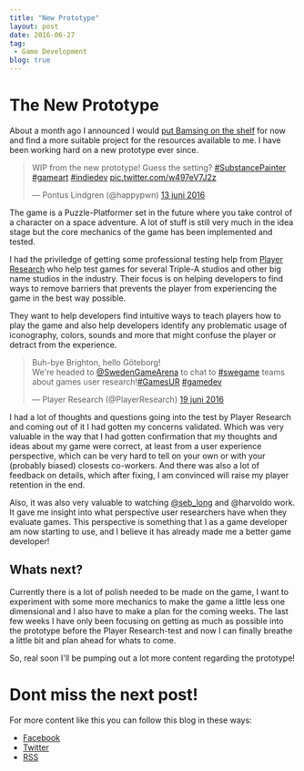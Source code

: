 ```yaml
---
title: "New Prototype"
layout: post
date: 2016-06-27
tag:
 - Game Development
blog: true
---
```

# The New Prototype

About a month ago I announced I would [put Bamsing on the shelf](/bamsing-day-12/) for now and find a more suitable project for the resources available to me. I have been working hard on a new prototype ever since.

<blockquote class="twitter-tweet" data-lang="sv"><p lang="en" dir="ltr">WIP from the new prototype! Guess the setting? <a href="https://twitter.com/hashtag/SubstancePainter?src=hash">#SubstancePainter</a> <a href="https://twitter.com/hashtag/gameart?src=hash">#gameart</a> <a href="https://twitter.com/hashtag/indiedev?src=hash">#indiedev</a> <a href="https://t.co/w497eV7J2z">pic.twitter.com/w497eV7J2z</a></p>&mdash; Pontus Lindgren (@happypwn) <a href="https://twitter.com/happypwn/status/742434920858046467">13 juni 2016</a></blockquote>
<script async src="//platform.twitter.com/widgets.js" charset="utf-8"></script>

The game is a Puzzle-Platformer set in the future where you take control of a character on a space adventure. A lot of stuff is still very much in the idea stage but the core mechanics of the game has
been implemented and tested.

I had the priviledge of getting some professional testing help from [Player Research](http://www.playerresearch.com/) who help test games for several Triple-A studios and other big name studios in the industry. Their focus is on helping developers to find ways to remove barriers that prevents the player from experiencing the game in the best way possible.

They want to help developers find intuitive ways to teach players how to play the game and also help developers identify any problematic usage of iconography, colors, sounds and more that might confuse the player or detract from the experience.

<blockquote class="twitter-tweet" data-lang="sv"><p lang="en" dir="ltr">Buh-bye Brighton, hello Göteborg!<br>We&#39;re headed to <a href="https://twitter.com/SwedenGameArena">@SwedenGameArena</a> to chat to <a href="https://twitter.com/hashtag/swegame?src=hash">#swegame</a> teams about games user research!<a href="https://twitter.com/hashtag/GamesUR?src=hash">#GamesUR</a> <a href="https://twitter.com/hashtag/gamedev?src=hash">#gamedev</a></p>&mdash; Player Research (@PlayerResearch) <a href="https://twitter.com/PlayerResearch/status/744488209707577344">19 juni 2016</a></blockquote>
<script async src="//platform.twitter.com/widgets.js" charset="utf-8"></script>

I had a lot of thoughts and questions going into the test by Player Research and coming out of it I had gotten my concerns validated. Which was very valuable in the way that I had gotten confirmation that my thoughts and ideas about my game were correct, at least from a user experience perspective, which can be very hard to tell on your own or with your (probably biased) closests co-workers. And
there was also a lot of feedback on details, which after fixing, I am convinced will raise my player retention in the end.

Also, it was also very valuable to watching [@seb_long](http://twitter.com/seb_long) and @harvoldo work. It gave me insight into what perspective user researchers have when they evaluate games. This perspective is something that I as a game developer am now starting to use, and I believe it has already made me a better game developer!

## Whats next?
Currently there is a lot of polish needed to be made on the game, I want to experiment with some more mechanics to make the game a little less one dimensional and I also have to make a plan for the coming weeks. The last few weeks I have only been focusing on getting as much as possible into the prototype before the Player Research-test and now I can finally breathe a little bit and plan ahead for whats to come.

So, real soon I'll be pumping out a lot more content regarding the prototype!

# Dont miss the next post!

For more content like this you can follow this blog in these ways:

 - [Facebook](http://Facebook.com/kirikorostudios)
 - [Twitter](http://twitter.com/happypwn)
 - [RSS](http://kirikoro.com/feed.xml)
